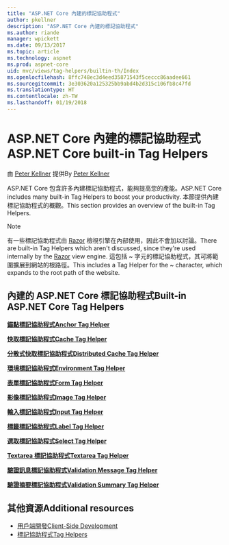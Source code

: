 ```yaml
---
title: "ASP.NET Core 內建的標記協助程式"
author: pkellner
description: "ASP.NET Core 內建的標記協助程式"
ms.author: riande
manager: wpickett
ms.date: 09/13/2017
ms.topic: article
ms.technology: aspnet
ms.prod: aspnet-core
uid: mvc/views/tag-helpers/builtin-th/Index
ms.openlocfilehash: 8ffc748ec3d4eed35871543f5ceccc86aadee661
ms.sourcegitcommit: 3e303620a125325bb9abd4b2d315c106fb8c47fd
ms.translationtype: HT
ms.contentlocale: zh-TW
ms.lasthandoff: 01/19/2018
---
```

# <a name="aspnet-core-built-in-tag-helpers"></a><span data-ttu-id="50640-103">ASP.NET Core 內建的標記協助程式</span><span class="sxs-lookup"><span data-stu-id="50640-103">ASP.NET Core built-in Tag Helpers</span></span>

<span data-ttu-id="50640-104">由 [Peter Kellner](http://peterkellner.net) 提供</span><span class="sxs-lookup"><span data-stu-id="50640-104">By [Peter Kellner](http://peterkellner.net)</span></span> 

<span data-ttu-id="50640-105">ASP.NET Core 包含許多內建標記協助程式，能夠提高您的產能。</span><span class="sxs-lookup"><span data-stu-id="50640-105">ASP.NET Core includes many built-in Tag Helpers to boost your productivity.</span></span> <span data-ttu-id="50640-106">本節提供內建標記協助程式的概觀。</span><span class="sxs-lookup"><span data-stu-id="50640-106">This section provides an overview of the built-in Tag Helpers.</span></span>

> [!NOTE]
> <span data-ttu-id="50640-107">有一些標記協助程式由 [Razor](xref:mvc/views/razor) 檢視引擎在內部使用，因此不會加以討論。</span><span class="sxs-lookup"><span data-stu-id="50640-107">There are built-in Tag Helpers which aren't discussed, since they're used internally by the [Razor](xref:mvc/views/razor) view engine.</span></span> <span data-ttu-id="50640-108">這包括 ~ 字元的標記協助程式，其可將範圍擴展到網站的根路徑。</span><span class="sxs-lookup"><span data-stu-id="50640-108">This includes a Tag Helper for the ~ character, which expands to the root path of the website.</span></span>

## <a name="built-in-aspnet-core-tag-helpers"></a><span data-ttu-id="50640-109">內建的 ASP.NET Core 標記協助程式</span><span class="sxs-lookup"><span data-stu-id="50640-109">Built-in ASP.NET Core Tag Helpers</span></span>

<span data-ttu-id="50640-110">**[錨點標記協助程式](xref:mvc/views/tag-helpers/builtin-th/anchor-tag-helper)**</span><span class="sxs-lookup"><span data-stu-id="50640-110">**[Anchor Tag Helper](xref:mvc/views/tag-helpers/builtin-th/anchor-tag-helper)**</span></span>

<span data-ttu-id="50640-111">**[快取標記協助程式](xref:mvc/views/tag-helpers/builtin-th/cache-tag-helper)**</span><span class="sxs-lookup"><span data-stu-id="50640-111">**[Cache Tag Helper](xref:mvc/views/tag-helpers/builtin-th/cache-tag-helper)**</span></span>

<span data-ttu-id="50640-112">**[分散式快取標記協助程式](xref:mvc/views/tag-helpers/builtin-th/distributed-cache-tag-helper)**</span><span class="sxs-lookup"><span data-stu-id="50640-112">**[Distributed Cache Tag Helper](xref:mvc/views/tag-helpers/builtin-th/distributed-cache-tag-helper)**</span></span>

<span data-ttu-id="50640-113">**[環境標記協助程式](xref:mvc/views/tag-helpers/builtin-th/environment-tag-helper)**</span><span class="sxs-lookup"><span data-stu-id="50640-113">**[Environment Tag Helper](xref:mvc/views/tag-helpers/builtin-th/environment-tag-helper)**</span></span>

[comment]: **[FormActionTagHelper](xref:mvc/views/tag-helpers/builtin-th/form-action-tag-helper)**

<span data-ttu-id="50640-114">**[表單標記協助程式](xref:mvc/views/working-with-forms#the-form-tag-helper)**</span><span class="sxs-lookup"><span data-stu-id="50640-114">**[Form Tag Helper](xref:mvc/views/working-with-forms#the-form-tag-helper)**</span></span>

<span data-ttu-id="50640-115">**[影像標記協助程式](xref:mvc/views/tag-helpers/builtin-th/image-tag-helper)**</span><span class="sxs-lookup"><span data-stu-id="50640-115">**[Image Tag Helper](xref:mvc/views/tag-helpers/builtin-th/image-tag-helper)**</span></span>

<span data-ttu-id="50640-116">**[輸入標記協助程式](xref:mvc/views/working-with-forms#the-input-tag-helper)**</span><span class="sxs-lookup"><span data-stu-id="50640-116">**[Input Tag Helper](xref:mvc/views/working-with-forms#the-input-tag-helper)**</span></span>

<span data-ttu-id="50640-117">**[標籤標記協助程式](xref:mvc/views/working-with-forms#the-label-tag-helper)**</span><span class="sxs-lookup"><span data-stu-id="50640-117">**[Label Tag Helper](xref:mvc/views/working-with-forms#the-label-tag-helper)**</span></span>

[comment]: **[LinkTagHelper](xref:mvc/views/tag-helpers/builtin-th/link-tag-helper)**

[comment]: **[OptionTagHelper](xref:mvc/views/tag-helpers/builtin-th/option-tag-helper)**

[comment]: **[ScriptTagHelper](xref:mvc/views/tag-helpers/builtin-th/script-tag-helper)**

<span data-ttu-id="50640-118">**[選取標記協助程式](xref:mvc/views/working-with-forms#the-select-tag-helper)**</span><span class="sxs-lookup"><span data-stu-id="50640-118">**[Select Tag Helper](xref:mvc/views/working-with-forms#the-select-tag-helper)**</span></span>

<span data-ttu-id="50640-119">**[Textarea 標記協助程式](xref:mvc/views/working-with-forms#the-textarea-tag-helper)**</span><span class="sxs-lookup"><span data-stu-id="50640-119">**[Textarea Tag Helper](xref:mvc/views/working-with-forms#the-textarea-tag-helper)**</span></span>

<span data-ttu-id="50640-120">**[驗證訊息標記協助程式](xref:mvc/views/working-with-forms#the-validation-message-tag-helper)**</span><span class="sxs-lookup"><span data-stu-id="50640-120">**[Validation Message Tag Helper](xref:mvc/views/working-with-forms#the-validation-message-tag-helper)**</span></span>

<span data-ttu-id="50640-121">**[驗證摘要標記協助程式](xref:mvc/views/working-with-forms#the-validation-summary-tag-helper)**</span><span class="sxs-lookup"><span data-stu-id="50640-121">**[Validation Summary Tag Helper](xref:mvc/views/working-with-forms#the-validation-summary-tag-helper)**</span></span>

## <a name="additional-resources"></a><span data-ttu-id="50640-122">其他資源</span><span class="sxs-lookup"><span data-stu-id="50640-122">Additional resources</span></span>

* [<span data-ttu-id="50640-123">用戶端開發</span><span class="sxs-lookup"><span data-stu-id="50640-123">Client-Side Development</span></span>](xref:client-side/index)
* [<span data-ttu-id="50640-124">標記協助程式</span><span class="sxs-lookup"><span data-stu-id="50640-124">Tag Helpers</span></span>](xref:mvc/views/tag-helpers/intro)
